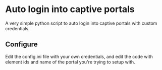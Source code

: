 # Auto login into captive portals
A very simple python script to auto login into captive portals with custom credentials.

## Configure
Edit the config.ini file with your own credentials, and edit the code with element ids and name of the portal you're trying to setup with.  
